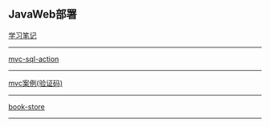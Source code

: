 ## JavaWeb部署



 [学习笔记](https://www.zybuluo.com/QIUKU1204/note/1117264)
 
---
 
 [mvc-sql-action](http://47.106.11.169:8080/mvc_sql_action/mvc_started_page.jsp)
 
---
 
 [mvc案例(验证码)](http://47.106.11.169:8080/mvcapp/index.jsp)

---

 [book-store](http://47.106.11.169:8080/demo/book-store/login.jsp)

---


